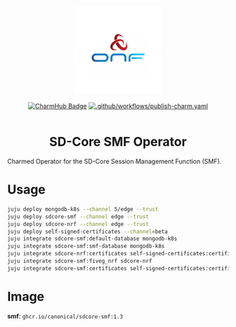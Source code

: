 <div align="center">
  <img src="./icon.svg" alt="ONF Icon" width="200" height="200">
</div>
<br/>
<div align="center">
  <a href="https://charmhub.io/sdcore-smf"><img src="https://charmhub.io/sdcore-smf/badge.svg" alt="CharmHub Badge"></a>
  <a href="https://github.com/canonical/sdcore-smf-operator/actions/workflows/publish-charm.yaml">
    <img src="https://github.com/canonical/sdcore-smf-operator/actions/workflows/publish-charm.yaml/badge.svg?branch=main" alt=".github/workflows/publish-charm.yaml">
  </a>
  <br/>
  <br/>
  <h1>SD-Core SMF Operator</h1>
</div>

Charmed Operator for the SD-Core Session Management Function (SMF).

# Usage

```bash
juju deploy mongodb-k8s --channel 5/edge --trust
juju deploy sdcore-smf --channel edge --trust
juju deploy sdcore-nrf --channel edge --trust
juju deploy self-signed-certificates --channel=beta
juju integrate sdcore-smf:default-database mongodb-k8s
juju integrate sdcore-smf:smf-database mongodb-k8s
juju integrate sdcore-nrf:certificates self-signed-certificates:certificates
juju integrate sdcore-smf:fiveg_nrf sdcore-nrf
juju integrate sdcore-smf:certificates self-signed-certificates:certificates
```

# Image

**smf**: `ghcr.io/canonical/sdcore-smf:1.3`
